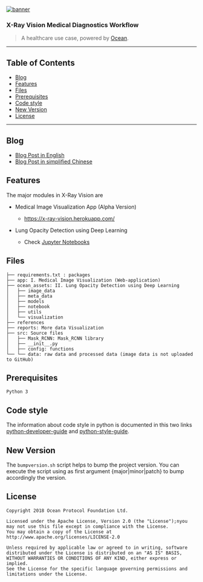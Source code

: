 


[![banner](https://raw.githubusercontent.com/oceanprotocol/art/master/github/repo-banner%402x.png)](https://oceanprotocol.com)

### X-Ray Vision Medical Diagnostics Workflow

> A healthcare use case, powered by [Ocean](https://oceanprotocol.com).

------

## Table of Contents
- [Blog](#blog)
- [Features](#features)
- [Files](#files)
- [Prerequisites](#prerequisites)
- [Code style](#code-style)
- [New Version](#new-version)
- [License](#license)
------
## Blog
  * [Blog Post in English](https://blog.oceanprotocol.com/)
  * [Blog Post in simplified Chinese](https://medium.com/ocean-protocol-international/x-ray-vision-%E6%99%BA%E6%85%A7%E5%8C%BB%E7%96%97%E5%BA%94%E7%94%A8%E6%A1%88%E4%BE%8B-bb75ad5b873a)

## Features
The major modules in X-Ray Vision are

  * Medical Image Visualization App (Alpha Version)
    * https://x-ray-vision.herokuapp.com/

  * Lung Opacity Detection using Deep Learning
    * Check [Jupyter Notebooks](https://github.com/oceanprotocol/lungfish/tree/develop/ocean_assets/notebook)

##  Files
    ├── requirements.txt : packages
    ├── app: I. Medical Image Visualization (Web-application)
    ├── ocean_assets: II. Lung Opacity Detection using Deep Learning
    │   ├── image_data
    │   ├── meta_data
    │   ├── models
    │   ├── notebook
    │   ├── utils
    │   └── visualization
    ├── references
    ├── reports: More data Visualization
    ├── src: Source files
    │   ├── Mask_RCNN: Mask_RCNN library
    │   ├── __init__.py
    │   ├── config: functions
    └── └── data: raw data and processed data (image data is not uploaded to GitHub)

## Prerequisites
    Python 3


## Code style
The information about code style in python is documented in this two links [python-developer-guide](https://github.com/oceanprotocol/dev-ocean/blob/master/doc/development/python-developer-guide.md) and [python-style-guide](https://github.com/oceanprotocol/dev-ocean/blob/master/doc/development/python-style-guide.md).
    ​    

## New Version
The `bumpversion.sh` script helps to bump the project version. You can execute the script using as first argument {major|minor|patch} to bump accordingly the version.


## License
```
Copyright 2018 Ocean Protocol Foundation Ltd.

Licensed under the Apache License, Version 2.0 (the "License");nyou may not use this file except in compliance with the License.
You may obtain a copy of the License at http://www.apache.org/licenses/LICENSE-2.0

Unless required by applicable law or agreed to in writing, software distributed under the License is distributed on an "AS IS" BASIS, WITHOUT WARRANTIES OR CONDITIONS OF ANY KIND, either express or implied.
See the License for the specific language governing permissions and limitations under the License.

```
